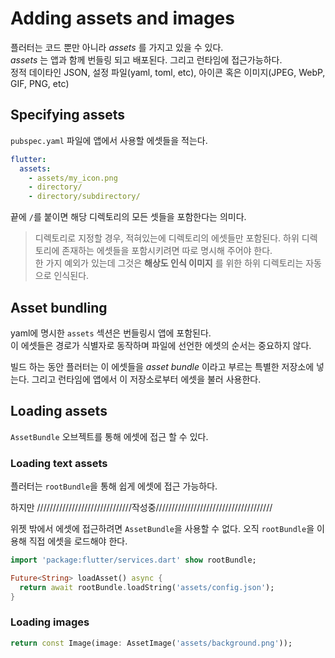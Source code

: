 # Adding assets and images

플러터는 코드 뿐만 아니라 _assets_ 를 가지고 있을 수
있다.  
_assets_ 는 앱과 함께 번들링 되고 배포된다. 그리고 런타임에 접근가능하다.  
정적 데이타인 JSON, 설정 파일(yaml, toml, etc), 아이콘 혹은 이미지(JPEG, WebP, GIF, PNG, etc)

## Specifying assets

`pubspec.yaml` 파일에 앱에서 사용할 에셋들을 적는다.

```yaml
flutter:
  assets:
    - assets/my_icon.png
    - directory/
    - directory/subdirectory/
```

끝에 `/`를 붙이면 해당 디렉토리의 모든 셋들을 포함한다는 의미다.

> 디렉토리로 지정할 경우, 적혀있는에 디렉토리의 에셋들만 포함된다. 하위 디렉토리에 존재하는 에셋들을 포함시키려면 따로 명시해 주어야 한다.  
> 한 가지 예외가 있는데 그것은 **해상도 인식 이미지** 를 위한 하위 디렉토리는 자동으로 인식된다.

## Asset bundling

yaml에 명시한 `assets` 섹션은 번들링시 앱에 포함된다.  
이 에셋들은 경로가 식별자로 동작하며 파일에 선언한 에셋의 순서는 중요하지 않다.

빌드 하는 동안 플러터는 이 에셋들을 _asset bundle_ 이라고 부르는 특별한 저장소에 넣는다. 그리고 런타임에 앱에서 이 저장소로부터 에셋을 불러 사용한다.

## Loading assets

`AssetBundle` 오브젝트를 통해 에셋에 접근 할 수 있다.

### Loading text assets

플러터는 `rootBundle`을 통해 쉽게 에셋에 접근 가능하다.

하지만
//////////////////////////////작성중/////////////////////////////////////

위젯 밖에서 에셋에 접근하려면 `AssetBundle`을 사용할 수 없다. 오직 `rootBundle`을 이용해 직접 에셋을 로드해야 한다.

```dart
import 'package:flutter/services.dart' show rootBundle;

Future<String> loadAsset() async {
  return await rootBundle.loadString('assets/config.json');
}
```

### Loading images

```dart
return const Image(image: AssetImage('assets/background.png'));
```
